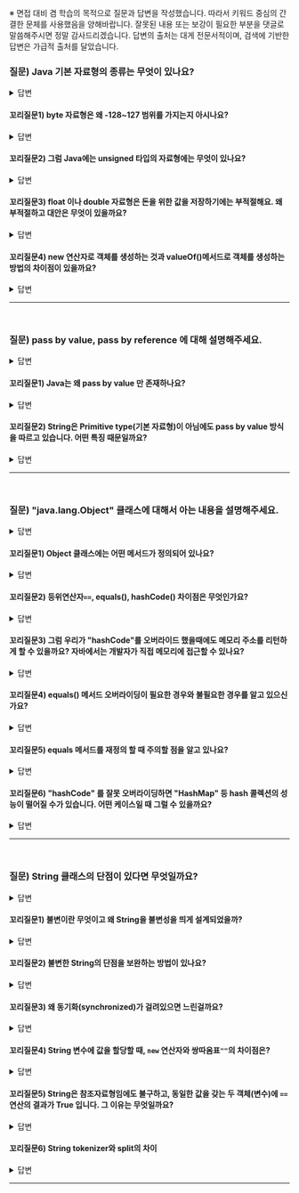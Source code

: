
<!-- vscode-markdown-toc-config
	numbering=false
	autoSave=true
	/vscode-markdown-toc-config -->
※ 면접 대비 겸 학습의 목적으로 질문과 답변을 작성했습니다. 따라서 키워드 중심의 간결한 문체를 사용했음을 양해바랍니다. 잘못된 내용 또는 보강이 필요한 부분을 댓글로 말씀해주시면 정말 감사드리겠습니다. 답변의 출처는 대게 전문서적이며, 검색에 기반한 답변은 가급적 출처를 달았습니다.

### 질문) Java 기본 자료형의 종류는 무엇이 있나요?

<details>
    <summary>답변</summary>

- 정수형 : byte, short, int, long (aka. bsil)
- 실수형 : float, double (aka. fd)
- 그 외 : boolean
![image](https://github.com/proHyundo/backend-cs-study/assets/128882585/197cc15e-fe2b-4635-9240-5aa7be08b624)

</details>

#### 꼬리질문1) byte 자료형은 왜 -128~127 범위를 가지는지 아시나요?

<details>
    <summary>답변</summary>

- 1byte 는 8bit
- 컴퓨터의 최소 단위 bit는 2진수(0, 1) 값을 저장 가능
- 그런데, 자바의 정수형 기본 자료형은 모두 signed 타입
- 가장 첫 번째 비트는 부호를 나타내는 비트.
- 따라서 1000_0000 ~ 0111_111 &rarr; -128~127

</details>

#### 꼬리질문2) 그럼 Java에는 unsigned 타입의 자료형에는 무엇이 있나요?

<details>
    <summary>답변</summary>

- char자료형. '\u0000'(공백) ~ '\uffff'(물음표) 데이터 범위를 가지며, 16진법을 10진수로 변경하면 0 ~ 65535이다. (2byte == 16bit)
- 참고 링크 : [is-java-char-signed-or-unsigned-for-arithmetic](https://stackoverflow.com/questions/54924058/is-java-char-signed-or-unsigned-for-arithmetic)

</details>

#### 꼬리질문3) float 이나 double 자료형은 돈을 위한 값을 저장하기에는 부적절해요. 왜 부적절하고 대안은 무엇이 있을까요?

<details>
    <summary>답변</summary>

부적절한 이유
- 자바는 IEEE 754 부동 소수점 방식을 사용해서, 정확한 실수를 저장하지 않고 최대한 완벽에 가깝기를 바라는 근사치 값을 저장한다.
- 따라서 정확한 돈과 소수점을 다루기에는 부적절하다.

대안
- 정수를 이용해 실수를 표현하는 java.math.BigDecimal 클래스
- 참고 링크 : [@new_wisdom/Java-BigDecimal](https://velog.io/@new_wisdom/Java-BigDecimal과-함께하는-아마찌의-너드짓)
- 참고 링크 : [BigDecimal A to Z: 정확한 계산을 위한 숫자 처리 클래스](https://dev.gmarket.com/75)

</details>

#### 꼬리질문4) new 연산자로 객체를 생성하는 것과 valueOf()메서드로 객체를 생성하는 방법의 차이점이 있을까요?

<details>
    <summary>답변</summary>

- new 연산자 : 새로운 메모리 주소 할당
- Java의 Wrapper 클래스에는 valueOf() 메서드가 정의되어 있음. : -128 ~ 127 사이의 정수인 경우 캐싱된 데이터를 가져옴

```java
Integer integer = new Integer(10);
System.out.println("Integer: " + integer);

Integer integer2 = Integer.valueOf(10);
System.out.println("Integer2: " + integer2);

// == operator compare the references of two objects in memory.
if (integer == integer2) {
    System.out.println("integer == integer2");
} else {
    System.out.println("integer != integer2");
}

// Integer class overrides the equals method of Object class to compare the actual values of two objects.
if (integer.equals(integer2)) {
    System.out.println("integer.equals(integer2)");
} else {
    System.out.println("!integer.equals(integer2)");
}
```
- 참고 링크 : https://meetup.nhncloud.com/posts/185

</details>

---
</br>

### 질문) pass by value, pass by reference 에 대해 설명해주세요.

<details>
    <summary>답변</summary>
</br>

메서드를 호출할 때, 파라미터를 통해 `값`과 `참조` 무엇을 전달하는지에 따라 구분된다.

**pass by value**
- 매개된 실제 값을 복사하여 `복사된 값`만 전달되는 방식
- 기본 자료형은 항상 이에 해당

**pass by reference**
- 값이 아닌 객체에 대한 참조가 전달되는 방식
- 호출된 메서드에서 다른 객체로 대체하여 처리하면 기존 값은 바뀌지 않는다.
- 단, 매개변수로 받은 참조 자료형 안에 있는 변수를 변경하면, 데이터가 바뀐다.
    - 예제코드
    ```java
    public class PassbySample {
        public static void main(String[] args) {
            PassbySample passbySample = new PassbySample();
            ObjectA objectA = new ObjectA("origin name");

            passbySample.passByReference(objectA);
            System.out.println("objectA = " + objectA);

            passbySample.passByReferenceWithAccessOperator(objectA);
            System.out.println("objectA = " + objectA);
        }

        public void passByReference(ObjectA objectA) {
            objectA = new ObjectA("passByReference");
        }

        public void passByReferenceWithAccessOperator(ObjectA objectA) {
            objectA.name = "passByReferenceWithAccessOperator";
        }
    }
    ```
    ```bash
    출력결과 >> objectA = ObjectA(name=origin name)
                objectA = ObjectA(name=passByReferenceWithAccessOperator)
    ```

이렇게 두 가지 방식으로 구분되지만, 실질적으로 Java는 모든 메서드 호출에 있어 pass by value 방식을 사용하고 있다.
    
</details>

#### 꼬리질문1) Java는 왜 pass by value 만 존재하나요?

<details>
    <summary>답변</summary>

- 참조 자료형을 매개변수로 전달할 때, 직접적인 참조를 넘긴 게 아닌, 주소 값을 복사해서 넘긴다. 즉, Stack 영역에 새로운 파라미터에 선언한 변수를 생성하고, 주소 값을 복사해 할당한다. 때문에 pass by value 이다.

|![image](https://github.com/proHyundo/backend-cs-study/assets/128882585/dabbfe69-9071-49de-9aba-5e8145702bb6) | ![image](https://github.com/proHyundo/backend-cs-study/assets/128882585/b3bab7e5-a468-41f5-a846-3b62ba88675f) |
| --- | --- |
- run 메서드가 실행되며 매개변수를 전달받으면 다음과 같은 상황이 됩니다. arg1은 a1이 가지고 있는 주소값을 복사하여 독자적으로 가지게 됩니다. arg2도 마찬가지로 a2가 가지고 있는 주소 값을 복사하여 독자적으로 가지고 있게 됩니다. 주소 값을 복사하여 가져 가는 call by value가 발생한 것이죠.
- arg2에 arg1의 값을 저장한다고 해도 이는 run 메서드 내에 존재하는 arg2가 arg1이 가진 주소값을 복사하여 저장하는 것일 뿐 원본 a2와는 독립된 변수이기 때문에 원본 a2는 변경되지 않습니다.
- 이미지 출처 및 참고 링크 : [Java는 Call by reference가 없다](https://deveric.tistory.com/92)

|![image](https://github.com/proHyundo/backend-cs-study/assets/128882585/6a67859b-4f06-4fc7-ae65-9d25d3f22f38)|![image](https://github.com/proHyundo/backend-cs-study/assets/128882585/893c44ab-8117-4947-ba78-3d98969a18fa)|
|:---:|:---:|
|원시타입|참조타입|

- 이미지 출처 및 참고 링크 : [Pass By Value, Pass by Reference-항해일지:티스토리](https://internet-craft.tistory.com/2)


![백엔드_데브코스_2기_유도진](https://github.com/proHyundo/backend-cs-study/assets/128882585/7f350f0a-de0e-4ddc-8947-0f2eece42177)
- 이미지 출처 및 참고 링크 : [call by value vs call by reference - 유도진 | 백엔드 데브코스 2기 | 백둥이Deview 220329](https://youtu.be/34RAc5gdl54?si=J_yTUzFxmtjXrbXG) 



</details>

#### 꼬리질문2) String은 Primitive type(기본 자료형)이 아님에도 pass by value 방식을 따르고 있습니다. 어떤 특징 때문일까요?

<details>
    <summary>답변</summary>

- String pool을 통해 immutable(불변객체)로 관리되기 때문
- String의 경우 `""` 쌍따옴표로 값을 할당하면 `new` 연산자로 객체를 생성한 것과 같다.
```java
String strByDoubleQuotation = "string pool";
String strByNewOperator = new String("string pool");
String strByNewOperator2 = new String("string pool");
System.out.println("strByDoubleQuotation == strByNewOperator: " + (strByDoubleQuotation == strByNewOperator));
System.out.println("strByNewOperator == strByNewOperator2: " + (strByNewOperator == strByNewOperator2));
```

|![image](https://github.com/proHyundo/backend-cs-study/assets/128882585/a0940b7e-4e4e-44ed-ad34-f2b4a7e339f2)|
|---|
- 예제코드
```java
public class StringPassBy {
    public static void main(String[] args) {
        StringPassBy stringPassBy = new StringPassBy();
        String str = "origin name";
        
        stringPassBy.passByReferenceWithNewOperator(str);
        System.out.println("passByReferenceWithNewOperator str = " + str);
        
        stringPassBy.passByReferenceDoubleQuotation(str);
        System.out.println(" passByReferenceDoubleQuotation str = " + str);
    }

    public void passByReferenceWithNewOperator(String str) {
        str = new String("passByReferenceWithNewOperator");
    }

    public void passByReferenceDoubleQuotation(String str) {
        str = "passByReference";
    }
}
```
```bash
>> passByReferenceDoubleQuotation str = origin name
   passByReferenceWithNewOperator str = origin name
```
</details>


---
</br>

### 질문) "java.lang.Object" 클래스에 대해서 아는 내용을 설명해주세요.

<details>
    <summary>답변</summary>

- 모든 클래스의 최상위 클래스 이다.
- Object 클래스를 제외한 모든 클래스들은 묵시적으로 Object 클래스를 상속받고 있다.
- Object 클래스 상속을 통해 모든 클래스의 기본적인 행동을 정의할 수 있다.

</details>

#### 꼬리질문1) Object 클래스에는 어떤 메서드가 정의되어 있나요?

<details>
    <summary>답변</summary>

- 객체 처리 메서드 :
    - `public String toString()` : 객체를 문자열로 표현. println() 메서드에 매개변수로 객체가 들어갈 경우와 객체에 `+` 연산을 수행할 경우 자동으로 `toString()` 메서드가 호출된다.
    - `public boolean equals(Object obj)`
    - hasCode()
- 쓰레드 관련 메서드 : 
    - `notify()`, `notifyAll()`, `wait()`

</details>

#### 꼬리질문2) 등위연산자`==`, equals(), hashCode() 차이점은 무엇인가요?

<details>
    <summary>답변</summary>

- 등위 연산자 : 기본자료형을 비교할 땐 값을, 참조자료형을 비교할 땐 주소값을 비교하게 된다. &rarr; 그럼 결국 stack에 저장된 값을 비교한다는거 아닌가?
- equlas() : hashCode() 메서드를 호출하여 값을 비교한다.
- hasCode() : 객체의 주소 값을 이용해서 해싱(hashing) 기법을 통해 해시 코드를 만든 후 반환. 엄밀히 말하면 해시코드는 메모리상 주소값은 아니고, 주소값으로 만든 고유한 숫자값.

</details>

#### 꼬리질문3) 그럼 우리가 "hashCode"를 오버라이드 했을때에도 메모리 주소를 리턴하게 할 수 있을까요? 자바에서는 개발자가 직접 메모리에 접근할 수 있나요?

<details>
    <summary>답변</summary>

- hashCode() 메서드를 오버라이딩한 이후에도 객체의 메모리 주소값(해시코드)를 가져오기 위해서는 `System.identityHashCode()` 메서드를 사용하여 가져올 수 있다.
- Java는 개발자가 직접 메모리에 접근할 수 없다.
    - 그럼 다음 링크들에서 다루는 내용은 메모리 접근이 아닌건가 🤔 : https://homoefficio.github.io/2020/08/10/Java-NIO-FileChannel-%EA%B3%BC-DirectByteBuffer/
    - https://forl.tistory.com/137

</details>

#### 꼬리질문4) equals() 메서드 오버라이딩이 필요한 경우와 불필요한 경우를 알고 있으신가요?

<details>
    <summary>답변</summary>

- 동일한 객체간의 (멤버변수 등) 상태 비교가 필요한 경우 오버라이딩이 필요.
- 비교를 제외한 기능위주의 클래스인 경우 오버라이딩 불필요.
    - 메서드만 있는 클래스인 경우 유틸 클래스이다. static 하게 필요한 상태를 관리하는 것이 좋다.
- 참고링크 : [자바 equals / hashCode 오버라이딩 - 완벽 이해하기
출처: https://inpa.tistory.com/entry/JAVA-☕-equals-hashCode-메서드-개념-활용-파헤치기 [Inpa Dev 👨‍💻:티스토리]](https://inpa.tistory.com/entry/JAVA-%E2%98%95-equals-hashCode-%EB%A9%94%EC%84%9C%EB%93%9C-%EA%B0%9C%EB%85%90-%ED%99%9C%EC%9A%A9-%ED%8C%8C%ED%97%A4%EC%B9%98%EA%B8%B0)

</details>

#### 꼬리질문5) equals 메서드를 재정의 할 때 주의할 점을 알고 있나요?

<details>
    <summary>답변</summary>

- 자신과 비교할 땐 true (반사성), hasCode도 같이 재정의 해야한다.
- 그렇지 않은 경우 hash를 활용하는 자료구조에서 문제가 발생한다.  hash 값을 사용하는 Collection(HashMap, HashSet, HashTable)은 객체가 논리적으로 같은지 비교할 때 아래 그림과 같은 과정을 거치기 때문.

<p align="center">
  <img src="https://img1.daumcdn.net/thumb/R1280x0/?scode=mtistory2&fname=https%3A%2F%2Fblog.kakaocdn.net%2Fdn%2FsMxPO%2FbtrNAyvpegC%2FUPc1EBboouzu0WZnc9bUfk%2Fimg.png" alt="equals-hash-img" width="400" />
</p>

```java
import java.util.HashMap;
import java.util.Objects;

public class HashCodeSample {

    public static void main(String[] args) {
        SampleDto s1 = new SampleDto("song");
        SampleDto s2 = new SampleDto("song");

        HashMap<SampleDto, String> map = new HashMap<>();
        map.put(s1, "fisrt song");
        map.put(s2, "second song");

        System.out.println(map.size());
        // OUTPUT : 1
    }
}

class SampleDto {
    public String name;

    public SampleDto(String name) {
        this.name = name;
    }

    @Override
    public int hashCode() {
        return Objects.hash(name);
    }

    @Override
    public boolean equals(Object obj) {
        if (obj instanceof SampleDto) {
            SampleDto s = (SampleDto) obj;
            return name.equals(s.name);
        } else {
            return false;
        }
    }
    
}
```
→ 서로 다른 객체 임에도 hashCode가 같으면서 equlas() 메소드에서 실제 메모리 주소를 비교하지 않으면, Map에서 의도한 value 를 올바르게 찾지 못한다.

</details>

#### 꼬리질문6) "hashCode" 를 잘못 오버라이딩하면 "HashMap" 등 hash 콜렉션의 성능이 떨어질 수가 있습니다. 어떤 케이스일 때 그럴 수 있을까요?

<details>
    <summary>답변</summary>

- 객체의 동일 여부를 판단할 때
객체에 정의된 멤버의 값이 동일할 때 동일하다고 여기고 싶다면
equals() 메서드를 재정의 하게 될 것이다.

equals를 재정의 할 것이라면, 해당 객체를 key 값으로 사용하는 Collection에서 논리적으로 같은지 비교하기 위해 hashCode()도 같이 재정의 해야 한다

그런데 이때 hashCode를 잘못 재정의하게 되면 HashMap 의 버켓 들에 균등하게 요소들이 들어가지 않아 검색시간이 느려질 수 있음.

HashMap의 버켓은 배열로 되어 있고 각 요소는 링크드리스트로 구성되어 있음.
만약 같은 버켓에 많은 요소가 저장되면, 검색시간이 느린 링크드리스트 때문에 전체 조회 성능 떨어짐

해쉬값이 오버플로우나서 같아지면 안됨
- 참고 : 자바의 정석 2권 651 ~ 653

</details>

---
</br>

### 질문) String 클래스의 단점이 있다면 무엇일까요?

<details>
    <summary>답변</summary>

- String 클래스는 불변객체, 불변(Immutable)하다.
- 따라서 하나의 객체에 변경 작업이 계속되면, 변경(재할당)마다 새로운 객체를 Heap 영역의 String Pool 에 저장.
    1. String을 계속 더하는 작업을 하면 매번 new 연산을 수행해야 한다.
    2. 매번 기존 객체는 버려지고, 쓰레기가 됨. 저장되는 영역은 한계가 있다.
    3. 
    - JDK 1.5 부터 컴파일 과정에서 `+` 연산의 경우 StringBuilder으로 자동변환되어 성능최적화에 도움이 되지만, 반복문 내에서 new 연산자를 사용하기 때문에 명시적으로 반복문 외부에서 StringBuilder를 생성하는 것이 좋다.

</details>

#### 꼬리질문1) 불변이란 무엇이고 왜 String을 불변성을 띄게 설계되었을까?

<details>
    <summary>답변</summary>
</br>

불변성은 스레드 안전성을 제공하며, JVM 성능의 지속적인 개선으로 이전 객체를 변경하는 대신 새 객체를 더 빠르게 생성하는 경우가 많습니다.

1) 병렬 프로그래밍 환경에서 String Pool에 적재된 String 을 안전하게 공유하기 위함.
  - String은 Java 애플리케이션에서 가장 많이 사용될 데이터 타입이었다. 따라서 String pool에 String 객체를 공유해 임시로 생성된 String 객체를 줄여줌. 
1) String 객체를 수정할 수 있다면 Java의 전체 보안 모델이 깨질 것이기 때문.

- 참고 링크 : [Oracle Java Magazine, Why is Java making so many things immutable?](https://blogs.oracle.com/javamagazine/post/java-immutable-objects-strings-date-time-records)
- 참고 링크 : [Why String is Immutable or final in Java - 5 Reasons
](https://www.mimul.com/blog/why-string-class-has-made-immutable-or-final-java/)

</details>

#### 꼬리질문2) 불변한 String의 단점을 보완하는 방법이 있나요?

<details>
    <summary>답변</summary>

불변한 String의 단점을 보완하기 위해 가변적인 `StringBuffer`와 `StringBuilder` 클래스가 등장

**StringBuffer**
- 멀티쓰레드에 안전(thread safe)하도록 동기화 되어 있다

**StringBuilder**
- StringBuffer에서 쓰레드 동기화만 뺀 StringBuilder가 새로 추가

추가 키워드 : 동기화

참고 자료
- [Java Compiler Optimization for String Concatenation](https://medium.com/javarevisited/java-compiler-optimization-for-string-concatenation-7f5237e5e6ed)
- [jdk1.5에서 String 더하기의 컴파일시의 최적화](https://gist.github.com/benelog/b81b4434fb8f2220cd0e900be1634753)
- [String은 항상 StringBuilder로 변환될까?](https://siyoon210.tistory.com/160)

</details>

#### 꼬리질문3) 왜 동기화(synchronized)가 걸려있으면 느린걸까요?

<details>
    <summary>답변</summary>

싱글 스레드로 접근한다는 가정하에선 "StringBuilder" 와 "StringBuffer" 의 성능이 똑같을까요?
함정 질문입니다. synchronized 키워드를 달면 내부적으로 어떤 일이 벌어지는지 동작원리에 대해 잘 알아보세요!

</details>

#### 꼬리질문4) String 변수에 값을 할당할 때, `new` 연산자와 쌍따옴표`""`의 차이점은?

<details>
    <summary>답변</summary>

`new`
- 매번 heap 영역에 재생성

`""`
- 힙 영역 상수풀에서 재사용하여 불필요한 재생성 비용 X

</details>

#### 꼬리질문5) String은 참조자료형임에도 불구하고, 동일한 값을 갖는 두 객체(변수)에 `==` 연산의 결과가 True 입니다. 그 이유는 무엇일까요?

<details>
    <summary>답변</summary>

- equals()를 재정의해 주소 값이 아닌, 값을 비교하도록 구현되었기 때문
- Constant Pool
- 참고 링크 : [Java String Pool](https://junhyunny.github.io/java/java-string-pool/)


</details>

#### 꼬리질문6) String tokenizer와 split의 차이

<details>
    <summary>답변</summary>

- split : 분리의 기준이 되는 대상이 포함되지 않는다.
- tokenizer : 포함된다.

참고링크 : [https://velog.io/@junho5336/String.split의-limit](https://velog.io/@junho5336/String.split%EC%9D%98-limit)

</details>

---
</br>